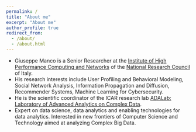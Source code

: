 ```yaml
---
permalink: /
title: "About me"
excerpt: "About me"
author_profile: true
redirect_from: 
  - /about/
  - /about.html
---
```


* Giuseppe Manco is a Senior Researcher at the [Institute of High Performance Computing and Networks](http://www.icar.cnr.it) of the [National Research Council](http://www.cnr.it) of Italy.
* His research interests include User Profiling and Behavioral Modeling, Social Network Analysis, Information Propagation and Diffusion, Recommender Systems, Machine Learning for Cybersecurity. 
* He is the scientific coordinator of the ICAR research lab [ADALab: Laboratory of Advanced Analytics on Complex Data](https://www.cnr.it/it/focus/018-5/il-laboratorio-di-analitica-avanzata-su-dati-complessi-ada-lab).
* Expert on data science, data analytics and enabling technologies for data analytics. Interested in new frontiers of Computer Science and Technology aimed at analyzing Complex Big Data. 

